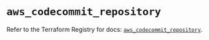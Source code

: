 # `aws_codecommit_repository`

Refer to the Terraform Registry for docs: [`aws_codecommit_repository`](https://registry.terraform.io/providers/hashicorp/aws/6.17.0/docs/resources/codecommit_repository).
